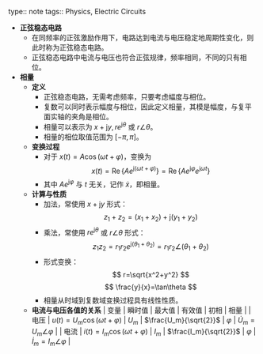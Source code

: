 type:: note
tags:: Physics, Electric Circuits

- **正弦稳态电路**
	- 在同频率的正弦激励作用下，电路达到电流与电压稳定地周期性变化，则此时称为正弦稳态电路。
	- 正弦稳态电路中电流与电压也符合正弦规律，频率相同，不同的只有相位。
- **相量**
	- **定义**
		- 正弦稳态电路，无需考虑频率，只要考虑幅度与相位。
		- 复数可以同时表示幅度与相位，因此定义相量，其模是幅度，与复平面实轴的夹角是相位。
		- 相量可以表示为 $x+\mathrm jy, re^{\mathrm j\theta}$ 或 $r\angle\theta$。
		- 相量的相位取值范围为 $[-\pi,\pi]$。
	- **变换过程**
		- 对于 $x(t)=A\cos(\omega t+\varphi)$，变换为
		  $$
		  x(t)=\operatorname{Re}\{Ae^{\mathrm j(\omega t+\varphi)}\}=\operatorname{Re}\{Ae^{\mathrm j\varphi}e^{\mathrm j\omega t}\}
		  $$
		- 其中 $Ae^{\mathrm j\varphi}$ 与 $t$ 无关，记作 $\dot{x}$，即相量。
	- **计算与性质**
		- 加法，常使用 $x+\mathrm jy$ 形式：
		  $$
		  z_1+z_2=(x_1+x_2)+\mathrm j(y_1+y_2)
		  $$
		- 乘法，常使用 $re^{\mathrm j\theta}$ 或 $r\angle\theta$ 形式：
		  $$
		  z_1z_2=r_1r_2e^{\mathrm j(\theta_1+\theta_2)}=r_1r_2\angle(\theta_1+\theta_2)
		  $$
		- 形式变换：
		  $$
		  r=\sqrt{x^2+y^2}
		  $$
		  $$
		  \frac{y}{x}=\tan\theta
		  $$
		- 相量从时域到复数域变换过程具有线性性质。
	- **电流与电压各值的关系**
	  | 变量 | 瞬时值 | 最大值 | 有效值 | 初相 | 相量 |
	  | 电压 | $u(t)=U_m\cos(\omega t+\varphi)$ | $U_m$ | $\frac{U_m}{\sqrt{2}}$ | $\varphi$ | $\dot{U}_m=U_m\angle\varphi$ |
	  | 电流 | $i(t)=I_m\cos(\omega t+\varphi)$ | $I_m$ | $\frac{I_m}{\sqrt{2}}$ | $\varphi$ | $\dot{I}_m=I_m\angle\varphi$ |